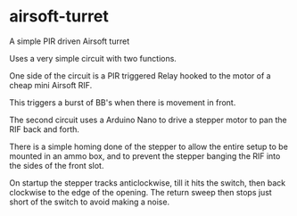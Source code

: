 # airsoft-turret
 A simple PIR driven Airsoft turret


Uses a very simple circuit with two functions. 

One side of the circuit is a PIR triggered Relay hooked to the motor of a cheap mini Airsoft RIF. 

This triggers a burst of BB's when there is movement in front. 

The second circuit uses a Arduino Nano to drive a stepper motor to pan the RIF back and forth.

There is a simple homing done of the stepper to allow the entire setup to be mounted in an ammo box, and to prevent the stepper banging the RIF into the sides of the front slot. 

On startup the stepper tracks anticlockwise, till it hits the switch, then back clockwise to the edge of the opening. The return sweep then stops just short of the switch to avoid making a noise. 
